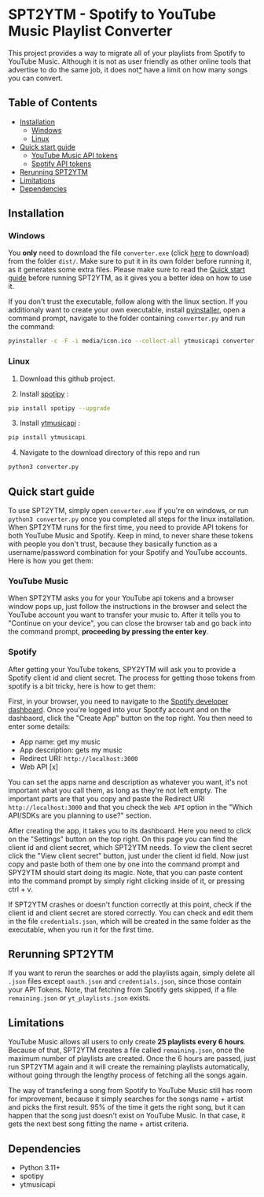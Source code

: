 # SPT2YTM - Spotify to YouTube Music Playlist Converter
This project provides a way to migrate all of your playlists from Spotify to YouTube Music. Although it is not as user friendly as other online tools that advertise to do the same job, it does not[*](#limitations) have a limit on how many songs you can convert.

## Table of Contents

- [Installation](#installation)
    - [Windows](#windows)
    - [Linux](#linux)
- [Quick start guide](#quick-start-guide)
    - [YouTube Music API tokens](#youtube-music)
    - [Spotify API tokens](#spotify)
- [Rerunning SPT2YTM](#rerunning-spt2ytm)
- [Limitations](#limitations)
- [Dependencies](#dependencies)

## Installation

### Windows

You **only** need to download the file `converter.exe` (click [here](https://github.com/GRhOGS/SPT2YTM/raw/main/dist/converter.exe) to download) from the folder `dist/`. Make sure to put it in its own folder before running it, as it generates some extra files. Please make sure to read the [Quick start guide](#quick-start-guide) before running SPT2YTM, as it gives you a better idea on how to use it.

If you don't trust the executable, follow along with the linux section. If you additionaly want to create your own executable, install [pyinstaller](https://pyinstaller.org/en/stable/installation.html), open a command prompt, navigate to the folder containing `converter.py` and run the command:

```bash
pyinstaller -c -F -i media/icon.ico --collect-all ytmusicapi converter.py
```

### Linux

1. Download this github project.

2. Install [spotipy](https://spotipy.readthedocs.io/en/latest/#installation) :
    
```bash
pip install spotipy --upgrade
```

3. Install [ytmusicapi](https://ytmusicapi.readthedocs.io/en/latest/setup/index.html) :
    
```bash
pip install ytmusicapi
```

4. Navigate to the download directory of this repo and run

```bash
python3 converter.py
```

## Quick start guide

To use SPT2YTM, simply open `converter.exe` if you're on windows, or run `python3 converter.py` once you completed all steps for the linux installation. When SPT2YTM runs for the first time, you need to provide API tokens for both YouTube Music and Spotify. Keep in mind, to never share these tokens with people you don't trust, because they basically function as a username/password combination for your Spotify and YouTube accounts. Here is how you get them:

### YouTube Music
When SPT2YTM asks you for your YouTube api tokens and a browser window pops up, just follow the instructions in the browser and select the YouTube account you want to transfer your music to. After it tells you to "Continue on your device", you can close the browser tab and go back into the command prompt, **proceeding by pressing the enter key**.

### Spotify

After getting your YouTube tokens, SPY2YTM will ask you to provide a Spotify client id and client secret. The process for getting those tokens from spotify is a bit tricky, here is how to get them: 

First, in your browser, you need to navigate to the <a href="https://developer.spotify.com/dashboard" target="_blank">Spotify developer dashboard</a>. Once you're logged into your Spotify account and on the dashbaord, click the "Create App" button on the top right. You then need to enter some details:

- App name: get my music
- App description: gets my music
- Redirect URI: `http://localhost:3000`
- Web API [x]

You can set the apps name and description as whatever you want, it's not important what you call them, as long as they're not left empty. The important parts are that you copy and paste the Redirect URI `http://localhost:3000` and that you check the `Web API` option in the "Which API/SDKs are you planning to use?" section.

After creating the app, it takes you to its dashboard. Here you need to click on the "Settings" button on the top right. On this page you can find the client id and client secret, which SPT2YTM needs. To view the client secret click the "View client secret" button, just under the client id field. Now just copy and paste both of them one by one into the command prompt and SPY2YTM should start doing its magic. Note, that you can paste content into the command prompt by simply right clicking inside of it, or pressing ctrl + v.

If SPT2YTM crashes or doesn't function correctly at this point, check if the client id and client secret are stored correctly. You can check and edit them in the file `credentials.json`, which will be created in the same folder as the executable, when you run it for the first time.

## Rerunning SPT2YTM

If you want to rerun the searches or add the playlists again, simply delete all `.json` files except `oauth.json` and `credentials.json`, since those contain your API Tokens. Note, that fetching from Spotify gets skipped, if a file `remaining.json` or `yt_playlists.json` exists.

## Limitations
YouTube Music allows all users to only create **25 playlists every 6 hours**. Because of that, SPT2YTM creates a file called `remaining.json`, once the maximum number of playlists are created. Once the 6 hours are passed, just run SPT2YTM again and it will create the remaining playlists automatically, without going through the lengthy process of fetching all the songs again.

The way of transfering a song from Spotify to YouTube Music still has room for improvement, because it simply searches for the songs name + artist and picks the first result. 95% of the time it gets the right song, but it can happen that the song just doesn't exist on YouTube Music. In that case, it gets the next best song fitting the name + artist criteria.

## Dependencies
- Python 3.11+
- spotipy 
- ytmusicapi
